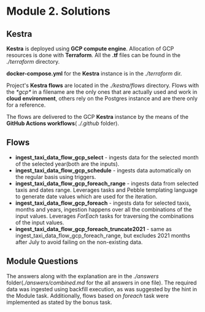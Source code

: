 # Module 2. Solutions

## Kestra
   **Kestra** is deployed using **GCP compute engine**. Allocation of GCP resources is done with **Terraform**. 
All the **.tf** files can be found in the <em>./terraform</em> directory.

   **docker-compose.yml** for the **Kestra** instance is in the <em>./terraform</em> dir. 

Project's **Kestra flows** are located in the <em>./kestra/flows</em> directory. Flows with the <em>\*gcp\*</em> in a filename are the only ones that are actually used and work in **cloud environment**, others rely on the Postgres instance and are there only for a reference.

   The flows are delivered to the GCP **Kestra** instance by the means of the **GitHub Actions workflows**(<em> ./.github</em> folder).

## Flows
- **ingest_taxi_data_flow_gcp_select** - ingests data for the selected month of the selected year(both are the inputs).  
- **ingest_taxi_data_flow_gcp_schedule** - ingests data automatically on the regular basis using <schedule> triggers.
- **ingest_taxi_data_flow_gcp_foreach_range** - ingests data from selected taxis and dates range. Leverages <ForEach> tasks and Pebble templating language to generate date values which are used for the iteration. 
- **ingest_taxi_data_flow_gcp_foreach** - ingests data for selected taxis, months and years, ingestion happens over all the combinations of the input values. Leverages <em>ForEach</em> tasks for traversing the combinations of the input values.
- **ingest_taxi_data_flow_gcp_foreach_truncate2021** - same as ingest_taxi_data_flow_gcp_foreach_range, but excludes 2021 months after July to avoid failing on the non-existing data.

## Module Questions
  The answers along with the explanation are in the <em>./answers</em> folder(<em>./answers/combined.md</em> for the all answers in one file). The required data was ingested using backfill execution, as was suggested by the hint in the Module task. Additionally, flows based on <em>foreach</em> task were implemented as stated by the bonus task.
